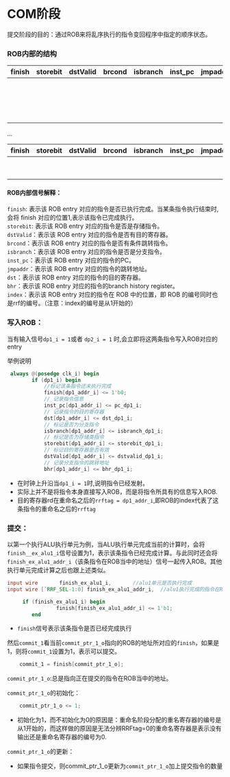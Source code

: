 # COM阶段
提交阶段的目的：通过ROB来将乱序执行的指令变回程序中指定的顺序状态。


### ROB内部的结构

|finish|storebit|dstValid|brcond|isbranch|inst_pc|jmpaddr|dst|bhr|index|
|:---:|:---:|:---:|:---:|:---:|:---:|:---:|:---:|:---:|:---:|
| | | | | | | | | | 1 | 
| | | | | | | | | | 2 |
| | | | | | | | | | 3 |
| | | | | | | | | | 4 |

...    

|finish|storebit|dstValid|brcond|isbranch|inst_pc|jmpaddr|dst|bhr|index|
|:---:|:---:|:---:|:---:|:---:|:---:|:---:|:---:|:---:|:---:|
| | | | | | | | | | 62 |
| | | | | | | | | | 63 |

#### ROB内部信号解释：  
`finish`:  表示该 ROB entry 对应的指令是否已执行完成。当某条指令执行结束时,会将 finish 对应的位置1,表示该指令已完成执行。  
`storebit`: 表示该 ROB entry 对应的指令是否是存储指令。  
`dstValid`：表示该 ROB entry 对应的指令是否有目的寄存器。  
`brcond`：表示该 ROB entry 对应的指令是否有条件跳转指令。  
`isbranch`：表示该 ROB entry 对应的指令是否是分支指令。  
`inst_pc`：表示该 ROB entry 对应的指令的PC。  
`jmpaddr`：表示该 ROB entry 对应的指令的跳转地址。  
`dst`：表示该 ROB entry 对应的指令的目的寄存器。  
`bhr`：表示该 ROB entry 对应的指令的branch history register。  
`index`：表示该 ROB entry 对应的指令在 ROB 中的位置，即 ROB 的编号同时也是rrf的编号。（注意：index的编号是从1开始的）







### 写入ROB：

当有输入信号`dp1_i = 1`或者 `dp2_i = 1` 时,会立即将这两条指令写入ROB对应的entry

举例说明
```verilog
 always @(posedge clk_i) begin
        if (dp1_i) begin
            //标记该条指令还未执行完成
            finish[dp1_addr_i] <= 1'b0;
            // 记录指令信息
            inst_pc[dp1_addr_i] <= pc_dp1_i;
            // 记录指令的目的寄存器
            dst[dp1_addr_i] <= dst_dp1_i;
            // 标记是否为分支指令
            isbranch[dp1_addr_i] <= isbranch_dp1_i;
            // 标记是否为存储类指令
            storebit[dp1_addr_i] <= storebit_dp1_i;
            // 标记目的寄存器是否有效
            dstValid[dp1_addr_i] <= dstvalid_dp1_i;
            // 记录分支指令的跳转地址
            bhr[dp1_addr_i] <= bhr_dp1_i;
```
- 在时钟上升沿当`dp1_i = 1`时,说明指令已经发射。
- 实际上并不是将指令本身直接写入ROB，而是将指令所具有的信息写入ROB.
- 目的寄存器rd在重命名之后的`rrftag = dp1_addr_i`,即ROB的index代表了这条指令的重命名之后的`rrftag`


### 提交：
以第一个执行ALU执行单元为例，当ALU执行单元完成当前的计算时，会将`finish__ex_alu1_i`信号设置为1，表示该条指令已经完成计算。与此同时还会将`finish_ex_alu1_addr_i`（该条指令在ROB当中的地址）信号一起传入ROB。其他执行单元完成计算之后也跟上述类似。
```verilog
input wire       finish_ex_alu1_i,       //alu1单元是否执行完成
input wire [`RRF_SEL-1:0] finish_ex_alu1_addr_i,  //alu1执行完成的指令在ROB的地址
```

```verilog
     if (finish_ex_alu1_i) begin
                finish[finish_ex_alu1_addr_i] <= 1'b1;
        end
```
- `finish`信号表示该条指令是否已经完成执行  
  
然后`commit_1`看当前`commit_ptr_1_o`指向的ROB的地址所对应的`finish`，如果是1，则将`commit_1`设置为1，表示可以提交。
```verilog
    commit_1 = finish[commit_ptr_1_o];
```

`commit_ptr_1_o`:总是指向正在提交的指令在ROB当中的地址。  

  
`commit_ptr_1_o`的初始化：
```verilog
    commit_ptr_1_o <= 1;
```
- 初始化为1，而不初始化为0的原因是：重命名阶段分配的重名寄存器的编号是从1开始的，而这样做的原因是无法分辨RRFtag=0的重命名寄存器是表示没有输出还是重命名寄存器的编号为0.

`commit_ptr_1_o`的更新：

- 如果指令提交，则commit_ptr_1_o更新为`commit_ptr_1_o`加上提交指令的数量
  


